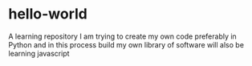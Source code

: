 # hello-world
A learning repository
I am trying to create my own code preferably in Python and in this process build my own library of software
will also be learning javascript
